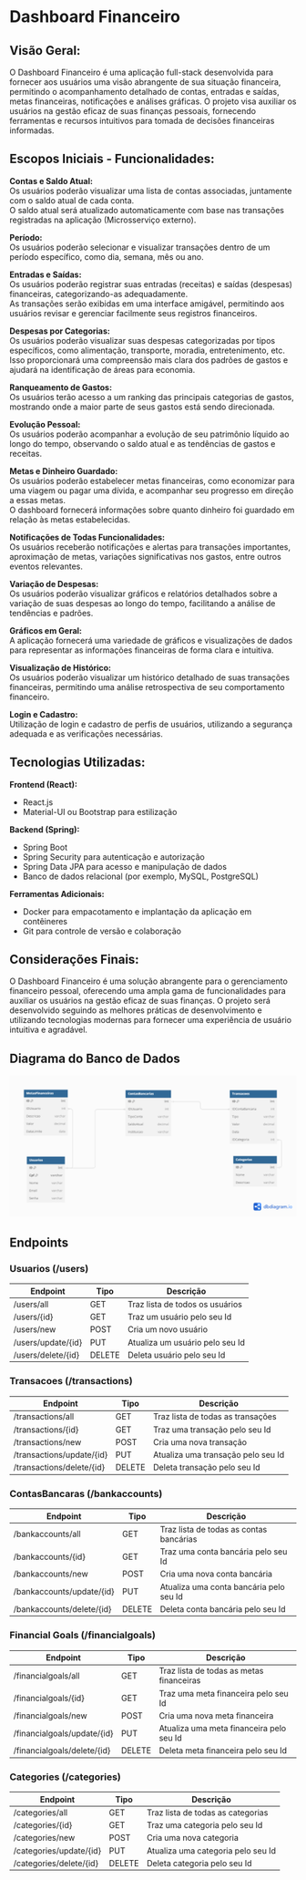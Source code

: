 # Dashboard Financeiro

## Visão Geral:

O Dashboard Financeiro é uma aplicação full-stack desenvolvida para fornecer aos usuários uma visão abrangente de sua situação financeira, permitindo o acompanhamento detalhado de contas, entradas e saídas, metas financeiras, notificações e análises gráficas. O projeto visa auxiliar os usuários na gestão eficaz de suas finanças pessoais, fornecendo ferramentas e recursos intuitivos para tomada de decisões financeiras informadas.

## Escopos Iniciais - Funcionalidades:

**Contas e Saldo Atual:**  
Os usuários poderão visualizar uma lista de contas associadas, juntamente com o saldo atual de cada conta.  
O saldo atual será atualizado automaticamente com base nas transações registradas na aplicação (Microsserviço externo).

**Período:**  
Os usuários poderão selecionar e visualizar transações dentro de um período específico, como dia, semana, mês ou ano.

**Entradas e Saídas:**  
Os usuários poderão registrar suas entradas (receitas) e saídas (despesas) financeiras, categorizando-as adequadamente.  
As transações serão exibidas em uma interface amigável, permitindo aos usuários revisar e gerenciar facilmente seus registros financeiros.

**Despesas por Categorias:**  
Os usuários poderão visualizar suas despesas categorizadas por tipos específicos, como alimentação, transporte, moradia, entretenimento, etc.  
Isso proporcionará uma compreensão mais clara dos padrões de gastos e ajudará na identificação de áreas para economia.

**Ranqueamento de Gastos:**  
Os usuários terão acesso a um ranking das principais categorias de gastos, mostrando onde a maior parte de seus gastos está sendo direcionada.

**Evolução Pessoal:**  
Os usuários poderão acompanhar a evolução de seu patrimônio líquido ao longo do tempo, observando o saldo atual e as tendências de gastos e receitas.

**Metas e Dinheiro Guardado:**  
Os usuários poderão estabelecer metas financeiras, como economizar para uma viagem ou pagar uma dívida, e acompanhar seu progresso em direção a essas metas.  
O dashboard fornecerá informações sobre quanto dinheiro foi guardado em relação às metas estabelecidas.

**Notificações de Todas Funcionalidades:**  
Os usuários receberão notificações e alertas para transações importantes, aproximação de metas, variações significativas nos gastos, entre outros eventos relevantes.

**Variação de Despesas:**  
Os usuários poderão visualizar gráficos e relatórios detalhados sobre a variação de suas despesas ao longo do tempo, facilitando a análise de tendências e padrões.

**Gráficos em Geral:**  
A aplicação fornecerá uma variedade de gráficos e visualizações de dados para representar as informações financeiras de forma clara e intuitiva.

**Visualização de Histórico:**  
Os usuários poderão visualizar um histórico detalhado de suas transações financeiras, permitindo uma análise retrospectiva de seu comportamento financeiro.

**Login e Cadastro:**  
Utilização de login e cadastro de perfis de usuários, utilizando a segurança adequada e as verificações necessárias.

## Tecnologias Utilizadas:

**Frontend (React):**  
- React.js  
- Material-UI ou Bootstrap para estilização

**Backend (Spring):**  
- Spring Boot  
- Spring Security para autenticação e autorização  
- Spring Data JPA para acesso e manipulação de dados  
- Banco de dados relacional (por exemplo, MySQL, PostgreSQL)

**Ferramentas Adicionais:**  
- Docker para empacotamento e implantação da aplicação em contêineres  
- Git para controle de versão e colaboração

## Considerações Finais:

O Dashboard Financeiro é uma solução abrangente para o gerenciamento financeiro pessoal, oferecendo uma ampla gama de funcionalidades para auxiliar os usuários na gestão eficaz de suas finanças. O projeto será desenvolvido seguindo as melhores práticas de desenvolvimento e utilizando tecnologias modernas para fornecer uma experiência de usuário intuitiva e agradável.


## Diagrama do Banco de Dados
![Diagrama](/img/Diagrama%20BD.png)


## Endpoints

### Usuarios (/users)

| Endpoint        | Tipo   | Descrição                       |
|-----------------|--------|---------------------------------|
| /users/all            | GET    | Traz lista de todos os usuários |
| /users/{id}           | GET    | Traz um usuário pelo seu Id     |
| /users/new           | POST   | Cria um novo usuário            |
| /users/update/{id} | PUT    | Atualiza um usuário pelo seu Id |
| /users/delete/{id}   | DELETE | Deleta usuário pelo seu Id      |


### Transacoes (/transactions)

| Endpoint                   | Tipo   | Descrição                          |
|----------------------------|--------|------------------------------------|
| /transactions/all            | GET    | Traz lista de todas as transações  |
| /transactions/{id}           | GET    | Traz uma transação pelo seu Id     |
| /transactions/new           | POST   | Cria uma nova transação            |
| /transactions/update/{id} | PUT    | Atualiza uma transação pelo seu Id |
| /transactions/delete/{id}   | DELETE | Deleta transação pelo seu Id       |

### ContasBancaras (/bankaccounts)

| Endpoint                        | Tipo   | Descrição                               |
|---------------------------------|--------|-----------------------------------------|
| /bankaccounts/all            | GET    | Traz lista de todas as contas bancárias |
| /bankaccounts/{id}           | GET    | Traz uma conta bancária pelo seu Id     |
| /bankaccounts/new           | POST   | Cria uma nova conta bancária            |
| /bankaccounts/update/{id} | PUT    | Atualiza uma conta bancária pelo seu Id |
| /bankaccounts/delete/{id}   | DELETE | Deleta conta bancária pelo seu Id       |

### Financial Goals (/financialgoals)

| Endpoint                         | Tipo   | Descrição                                |
|----------------------------------|--------|------------------------------------------|
| /financialgoals/all          | GET    | Traz lista de todas as metas financeiras |
| /financialgoals/{id}           | GET    | Traz uma meta financeira pelo seu Id     |
| /financialgoals/new           | POST   | Cria uma nova meta financeira            |
| /financialgoals/update/{id} | PUT    | Atualiza uma meta financeira pelo seu Id |
| /financialgoals/delete/{id}   | DELETE | Deleta meta financeira pelo seu Id       |

### Categories (/categories)

| Endpoint                         | Tipo   | Descrição                                |
|----------------------------------|--------|------------------------------------------|
| /categories/all          | GET    | Traz lista de todas as categorias |
| /categories/{id}           | GET    | Traz uma categoria pelo seu Id     |
| /categories/new           | POST   | Cria uma nova categoria            |
| /categories/update/{id} | PUT    | Atualiza uma categoria pelo seu Id |
| /categories/delete/{id}   | DELETE | Deleta categoria pelo seu Id       |